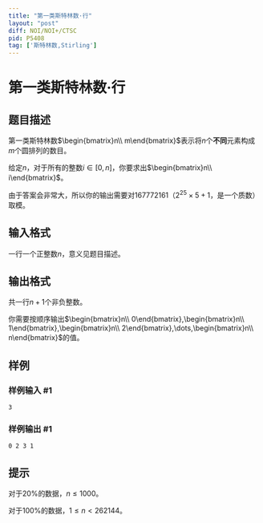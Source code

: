 ```yaml
---
title: "第一类斯特林数·行"
layout: "post"
diff: NOI/NOI+/CTSC
pid: P5408
tag: ['斯特林数,Stirling']
---
```

# 第一类斯特林数·行
## 题目描述

第一类斯特林数$\begin{bmatrix}n\\ m\end{bmatrix}$表示将$n$个**不同**元素构成$m$个圆排列的数目。

给定$n$，对于所有的整数$i\in[0,n]$，你要求出$\begin{bmatrix}n\\ i\end{bmatrix}$。

由于答案会非常大，所以你的输出需要对$167772161$（$2^{25}\times 5+1$，是一个质数）取模。
## 输入格式

一行一个正整数$n$，意义见题目描述。
## 输出格式

共一行$n+1$个非负整数。

你需要按顺序输出$\begin{bmatrix}n\\ 0\end{bmatrix},\begin{bmatrix}n\\ 1\end{bmatrix},\begin{bmatrix}n\\ 2\end{bmatrix},\dots,\begin{bmatrix}n\\ n\end{bmatrix}$的值。
## 样例

### 样例输入 #1
```
3

```
### 样例输出 #1
```
0 2 3 1

```
## 提示

对于$20\%$的数据，$n\leqslant 1000$。

对于$100\%$的数据，$1\leqslant n< 262144$。
